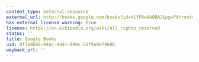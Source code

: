 ```yaml
---
content_type: external-resource
external_url: http://books.google.com/books?id=XlYPAwAAQBAJ&pg=PAfrontcover
has_external_license_warning: true
license: https://en.wikipedia.org/wiki/All_rights_reserved
status: ''
title: Google Books
uid: 8f7ad666-04ac-4d4c-996c-51f9a9e79686
wayback_url: ''
---
```

